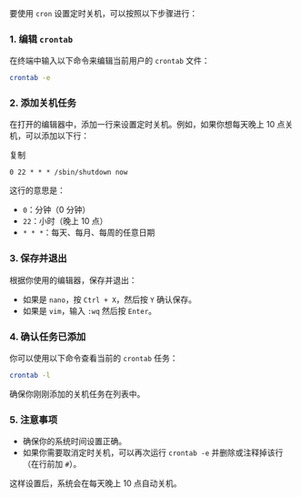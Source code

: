要使用 `cron` 设置定时关机，可以按照以下步骤进行：

### 1. 编辑 `crontab`

在终端中输入以下命令来编辑当前用户的 `crontab` 文件：

```bash
crontab -e
```

### 2. 添加关机任务

在打开的编辑器中，添加一行来设置定时关机。例如，如果你想每天晚上 10 点关机，可以添加以下行：

复制

```
0 22 * * * /sbin/shutdown now
```

这行的意思是：

- `0`：分钟（0 分钟）
- `22`：小时（晚上 10 点）
- `* * *`：每天、每月、每周的任意日期

### 3. 保存并退出

根据你使用的编辑器，保存并退出：

- 如果是 `nano`，按 `Ctrl + X`，然后按 `Y` 确认保存。
- 如果是 `vim`，输入 `:wq` 然后按 `Enter`。

### 4. 确认任务已添加

你可以使用以下命令查看当前的 `crontab` 任务：

```bash
crontab -l
```

确保你刚刚添加的关机任务在列表中。

### 5. 注意事项

- 确保你的系统时间设置正确。
- 如果你需要取消定时关机，可以再次运行 `crontab -e` 并删除或注释掉该行（在行前加 `#`）。

这样设置后，系统会在每天晚上 10 点自动关机。